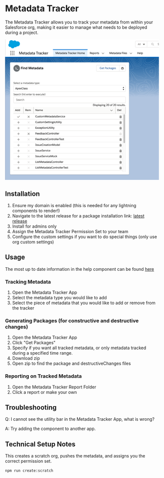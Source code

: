 # Metadata Tracker

The Metadata Tracker allows you to track your metadata from within your Salesforce org, making it easier to manage what needs to be deployed during a project.

![metadata tracker screenshot](/content/img/metadata-tracker-screenshot.png)

## Installation

1. Ensure my domain is enabled (this is needed for any lightning components to render!)
2. Navigate to the latest release for a package installation link: [latest release](https://github.com/dmgerow/metadata-tracker/releases/latest)
3. Install for admins only
4. Assign the Metadata Tracker Permission Set to your team
5. Configure the custom settings if you want to do special things (only use org custom settings)

## Usage

The most up to date information in the help component can be found [here](https://docs.google.com/document/d/1Vo7t0vxxUo2qcHiKo7uifm5SY3G8Rd-u41MDNAuKKys/edit#)

### Tracking Metadata

1. Open the Metadata Tracker App
2. Select the metadata type you would like to add
3. Select the piece of metadata that you would like to add or remove from the tracker

### Generating Packages (for constructive and destructive changes)

1. Open the Metadata Tracker App
2. Click "Get Packages"
3. Specify if you want all tracked metadata, or only metadata tracked during a specified time range.
4. Download zip
5. Open zip to find the package and destructiveChanges files

### Reporting on Tracked Metadata

1. Open the Metadata Tracker Report Folder
2. Click a report or make your own

## Troubleshooting

Q: I cannot see the utility bar in the Metadata Tracker App, what is wrong?

A: Try adding the component to another app.

## Technical Setup Notes

This creates a scratch org, pushes the metadata, and assigns you the correct permission set.

```bash
npm run create:scratch
```
